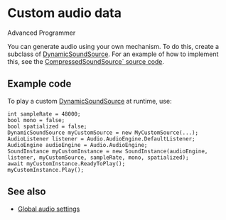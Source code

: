 # Custom audio data

<span class="badge text-bg-primary">Advanced</span>
<span class="badge text-bg-success">Programmer</span>

You can generate audio using your own mechanism. To do this, create a subclass of [DynamicSoundSource](xref:Stride.Audio.DynamicSoundSource).
For an example of how to implement this, see the [CompressedSoundSource` source code](https://github.com/SiliconStudio/stride/blob/master-1.8/sources/engine/Stride.Audio/CompressedSoundSource.cs).

## Example code

To play a custom [DynamicSoundSource](xref:Stride.Audio.DynamicSoundSource) at runtime, use:

```
int sampleRate = 48000;
bool mono = false;
bool spatialized = false;
DynamicSoundSource myCustomSource = new MyCustomSource(...);
AudioListener listener = Audio.AudioEngine.DefaultListener;
AudioEngine audioEngine = Audio.AudioEngine;
SoundInstance myCustomInstance = new SoundInstance(audioEngine, listener, myCustomSource, sampleRate, mono, spatialized);
await myCustomInstance.ReadyToPlay();
myCustomInstance.Play();
```

## See also
* [Global audio settings](global-audio-settings.md)